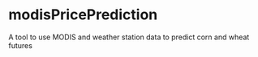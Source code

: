 modisPricePrediction
====================

A tool to use MODIS and weather station data to predict corn and wheat futures